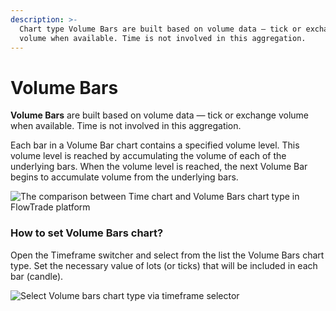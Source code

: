 ```yaml
---
description: >-
  Chart type Volume Bars are built based on volume data — tick or exchange
  volume when available. Time is not involved in this aggregation.
---
```


# Volume Bars

**Volume Bars** are built based on volume data — tick or exchange volume when available. Time is not involved in this aggregation. 

Each bar in a Volume Bar chart contains a specified volume level. This volume level is reached by accumulating the volume of each of the underlying bars. When the volume level is reached, the next Volume Bar begins to accumulate volume from the underlying bars.

![The comparison between Time chart and Volume Bars chart type in FlowTrade platform](../../../.gitbook/assets/volume-bars-chart-in-FlowTrade.png)

### How to set Volume Bars chart?

Open the Timeframe switcher and select from the list the Volume Bars chart type. Set the necessary value of lots \(or ticks\) that will be included in each bar \(candle\).

![Select Volume bars chart type via timeframe selector](../../../.gitbook/assets/selection-of-volume-bars.png)


